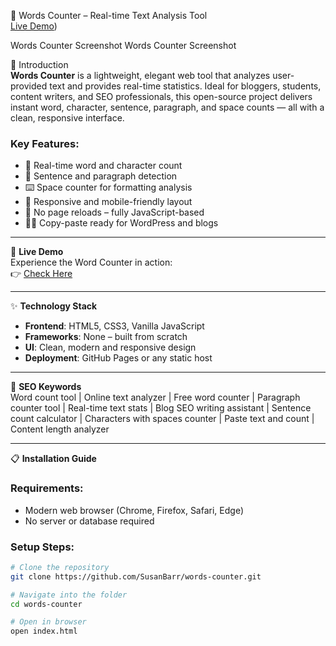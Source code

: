 🔢 Words Counter – Real-time Text Analysis Tool  
[Live Demo](https://grammarchart.com/free-words-counter-tool/))

Words Counter Screenshot   Words Counter Screenshot

🌟 Introduction  
**Words Counter** is a lightweight, elegant web tool that analyzes user-provided text and provides real-time statistics. Ideal for bloggers, students, content writers, and SEO professionals, this open-source project delivers instant word, character, sentence, paragraph, and space counts — all with a clean, responsive interface.

### Key Features:
- 📝 Real-time word and character count
- 🧮 Sentence and paragraph detection
- ⌨️ Space counter for formatting analysis
- 📲 Responsive and mobile-friendly layout
- 🔄 No page reloads – fully JavaScript-based
- 🧑‍💻 Copy-paste ready for WordPress and blogs

---

🚀 **Live Demo**  
Experience the Word Counter in action:  
👉 [Check Here](https://grammarchart.com/free-words-counter-tool/)

---

✨ **Technology Stack**
- **Frontend**: HTML5, CSS3, Vanilla JavaScript
- **Frameworks**: None – built from scratch
- **UI**: Clean, modern and responsive design
- **Deployment**: GitHub Pages or any static host

---

📌 **SEO Keywords**  
Word count tool | Online text analyzer | Free word counter | Paragraph counter tool | Real-time text stats | Blog SEO writing assistant | Sentence count calculator | Characters with spaces counter | Paste text and count | Content length analyzer

---

📋 **Installation Guide**

### Requirements:
- Modern web browser (Chrome, Firefox, Safari, Edge)
- No server or database required

### Setup Steps:
```bash
# Clone the repository
git clone https://github.com/SusanBarr/words-counter.git

# Navigate into the folder
cd words-counter

# Open in browser
open index.html
